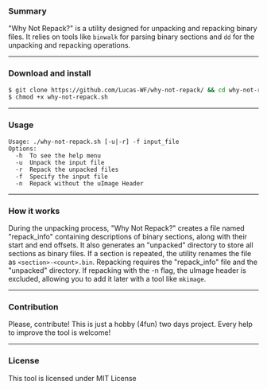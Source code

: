 
### Summary
"Why Not Repack?" is a utility designed for unpacking and repacking binary files. It relies on tools like ```binwalk``` for parsing binary sections and ```dd``` for the unpacking and repacking operations.

--- 
### Download and install
```bash
$ git clone https://github.com/Lucas-WF/why-not-repack/ && cd why-not-repack
$ chmod +x why-not-repack.sh
```
---
### Usage
```
Usage: ./why-not-repack.sh [-u|-r] -f input_file
Options:
  -h  To see the help menu
  -u  Unpack the input file
  -r  Repack the unpacked files
  -f  Specify the input file
  -n  Repack without the uImage Header
```
---
### How it works
During the unpacking process, "Why Not Repack?" creates a file named "repack_info" containing descriptions of binary sections, along with their start and end offsets. It also generates an "unpacked" directory to store all sections as binary files. If a section is repeated, the utility renames the file as ```<section>-<count>.bin```.
Repacking requires the "repack_info" file and the "unpacked" directory. If repacking with the -n flag, the uImage header is excluded, allowing you to add it later with a tool like ```mkimage```.

---
### Contribution
Please, contribute! This is just a hobby (4fun) two days project. Every help to improve the tool is welcome!

---
### License
This tool is licensed under MIT License

